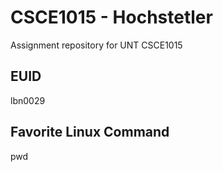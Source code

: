 # CSCE1015 - Hochstetler
Assignment repository for UNT CSCE1015
## EUID
lbn0029
## Favorite Linux Command
pwd

